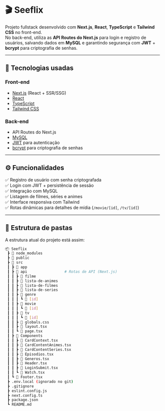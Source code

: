 # 🎬 Seeflix

Projeto fullstack desenvolvido com **Next.js**, **React**, **TypeScript** e **Tailwind CSS** no front-end.  
No back-end, utiliza as **API Routes do Next.js** para login e registro de usuários, salvando dados em **MySQL** e garantindo segurança com **JWT** + **bcrypt** para criptografia de senhas.  

---

## 📌 Tecnologias usadas

### **Front-end**
- [Next.js](https://nextjs.org/) (React + SSR/SSG)
- [React](https://react.dev/)
- [TypeScript](https://www.typescriptlang.org/)
- [Tailwind CSS](https://tailwindcss.com/)

### **Back-end**
- API Routes do Next.js
- [MySQL](https://www.mysql.com/)
- [JWT](https://jwt.io/) para autenticação
- [bcrypt](https://github.com/kelektiv/node.bcrypt.js) para criptografia de senhas

---

## ⚙️ Funcionalidades

✅ Registro de usuário com senha criptografada  
✅ Login com JWT + persistência de sessão  
✅ Integração com MySQL  
✅ Listagem de filmes, séries e animes  
✅ Interface responsiva com Tailwind  
✅ Rotas dinâmicas para detalhes de mídia (`/movie/[id]`, `/tv/[id]`)  

---

## 📂 Estrutura de pastas

A estrutura atual do projeto está assim:

```bash
📦 Seeflix
 ┣ 📂 node_modules
 ┣ 📂 public
 ┣ 📂 src
 ┃ ┣ 📂 app
 ┃ ┣ 📂 api                 # Rotas de API (Next.js)
 ┃ ┃ ┣ 📂 filme
 ┃ ┃ ┣ 📂 lista-de-animes
 ┃ ┃ ┣ 📂 lista-de-filmes
 ┃ ┃ ┣ 📂 lista-de-series
 ┃ ┃ ┣ 📂 genre
 ┃ ┃ ┃ ┗ 📂 [id]
 ┃ ┃ ┣ 📂 movie
 ┃ ┃ ┃ ┗ 📂 [id]
 ┃ ┃ ┣ 📂 tv
 ┃ ┃ ┃ ┗ 📂 [id]
 ┃ ┃ ┣ 📜 globals.css
 ┃ ┃ ┣ 📜 layout.tsx
 ┃ ┃ ┗ 📜 page.tsx
 ┃ ┣ 📂 Components
 ┃ ┃ ┣ 📜 CardContext.tsx
 ┃ ┃ ┣ 📜 CardContentAnimes.tsx
 ┃ ┃ ┣ 📜 CardContentSeries.tsx
 ┃ ┃ ┣ 📜 Episodios.tsx
 ┃ ┃ ┣ 📜 Generos.tsx
 ┃ ┃ ┣ 📜 Header.tsx
 ┃ ┃ ┣ 📜 LoginSubmit.tsx
 ┃ ┃ ┗ 📜 Watch.tsx
 ┃ ┗ 📜 Footer.tsx
 ┣ .env.local (ignorado no git)
 ┣ .gitignore
 ┣ eslint.config.js
 ┣ next.config.ts
 ┣ package.json
 ┗ README.md
